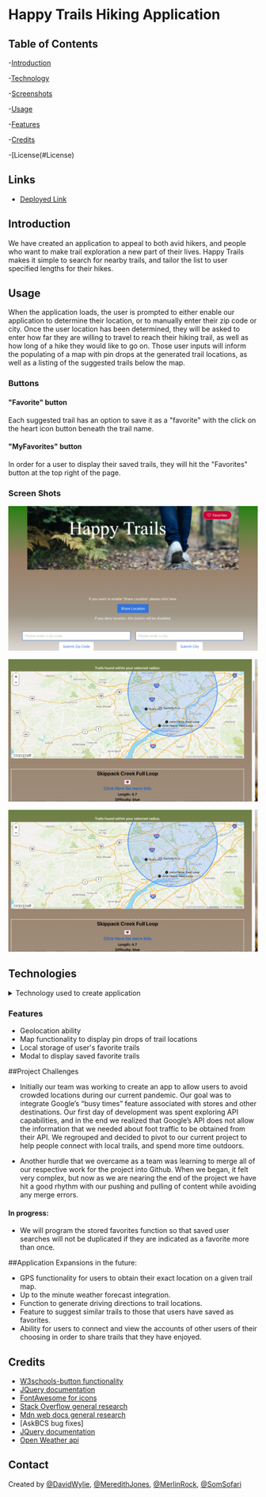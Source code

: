 Happy Trails Hiking Application
======================================================================

## Table of Contents

-[Introduction](#Introduction)

-[Technology](#Technologies)

-[Screenshots](#Screenshots)
   
-[Usage](#Usage)

-[Features](#Features)

-[Credits](#Credits)

-[License(#License) 


## Links

* [Deployed Link](https://wyliedavid1984.github.io/HappyTrails/)

## Introduction

We have created an application to appeal to both avid hikers, and people who want to make trail exploration a new part of their lives. 
Happy Trails makes it simple to search for nearby trails, and tailor the list to user specified lengths for their hikes.

## Usage 
When the application loads, the user is prompted to either enable our application to determine their location, or to manually enter their zip code or city. 
Once the user location has been determined, they will be asked to enter how far they are willing to travel to reach their hiking trail, as well as how long of a hike they would like to go on. 
Those user inputs will inform the populating of a map with pin drops at the generated trail locations, as well as a listing of the suggested trails below the map. 

### Buttons
#### "Favorite" button 
Each suggested trail has an option to save it as a "favorite" with the click on the heart icon button beneath the trail name. 
#### "MyFavorites" button
In order for a user to display their saved trails, they will hit the "Favorites" button at the top right of the page. 

### Screen Shots
![“An image of the landing page when the Happy Trails Application is opened”](assets/images/landing_page_screenshot.png)

![“An image of a map which has been populated with markers at trail locations after a user search”](assets/images/map.png)

![“An image of the list of trails returned from user search. Each trail name is followed by a favorite button represented by a heart icon in order to save the trail name above it to a list of favorite trails”](assets/images/map.png)



## Technologies
<details>
<summary>Technology used to create application</summary>

* Javascript
	Javascript and Jquery were used to create the functionality of Happy Trails. We utilized AJAX to pull the necessary data from the respective APIs used for user and trail location, as well as the characteristics of the trails being referenced.

* HTML5
	The framework for structuring Happy Trail’s layout was created using HTML version 5. 

* CSS3
	We utilized the CSS framework Bulma to style the appearance of our application. 

* Bulma
	![“An image of a section of code being styled by Bulma”](assets/images/bulmaex.png)


* APIs
Mapquest, OpenWeather, HikingProject.com
    ![“An image of a section of code making calls to access data from APIs ”](assets/images/ajax.png)

* FontAwesome v3.2.1 
    Used for the heart icon on favorite buttons

</details>

### Features
* Geolocation ability
* Map functionality to display pin drops of trail locations
* Local storage of user's favorite trails
* Modal to display saved favorite trails


##Project Challenges
* Initially our team was working to create an app to allow users to avoid crowded locations during our current pandemic. 
Our goal was to integrate Google’s “busy times” feature associated with stores and other destinations. Our first day of development was spent exploring API capabilities, and in the end we realized that Google’s API does not allow the information that we needed about foot traffic to be obtained from their API. We regrouped and decided to pivot to our current project to help people connect with local trails, and spend more time outdoors. 

* Another hurdle that we overcame as a team was learning to merge all of our respective work for the project into Github. When we began, it felt very complex, but now as we are nearing the end of the project we have hit a good rhythm with our pushing and pulling of content while avoiding any merge errors. 

#### In progress:
* We will program the stored favorites function so that saved user searches will not be duplicated if they are indicated as a favorite more than once. 


##Application Expansions in the future:
* GPS functionality for users to obtain their exact location on a given trail map.   
* Up to the minute weather forecast integration.  
* Function to generate driving directions to trail locations.  
* Feature to suggest similar trails to those that users have saved as favorites. 
* Ability for users to connect and view the accounts of other users of their choosing in order to share trails that they have enjoyed.


## Credits

* [W3schools-button functionality](https://www.w3schools.com/default.asp)
* [JQuery documentation](https://api.jquery.com/)
* [FontAwesome for icons ](https://fontawesome.com/v3.2.1/icons/)
* [Stack Overflow general research](https://stackoverflow.com/) 
* [Mdn web docs general research](https://developer.mozilla.org/en-US/)
* [AskBCS bug fixes]
* [JQuery documentation](https://api.jquery.com/)
* [Open Weather api](https://openweathermap.org/api)


## Contact
Created by [@DavidWylie](https://github.com/wyliedavid1984),  [@MeredithJones](https://github.com/meredithajones),  [@MerlinRock](https://github.com/MerlinRock),  [@SomSofari](https://github.com/somisalami12) 